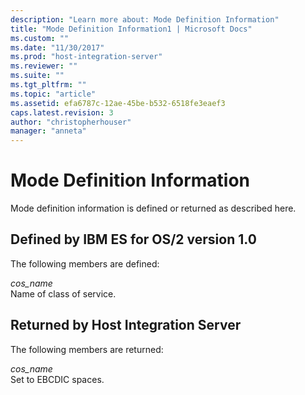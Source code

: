 ```yaml
---
description: "Learn more about: Mode Definition Information"
title: "Mode Definition Information1 | Microsoft Docs"
ms.custom: ""
ms.date: "11/30/2017"
ms.prod: "host-integration-server"
ms.reviewer: ""
ms.suite: ""
ms.tgt_pltfrm: ""
ms.topic: "article"
ms.assetid: efa6787c-12ae-45be-b532-6518fe3eaef3
caps.latest.revision: 3
author: "christopherhouser"
manager: "anneta"
---
```

# Mode Definition Information

Mode definition information is defined or returned as described here.  
  
## Defined by IBM ES for OS/2 version 1.0

The following members are defined:
  
*cos_name*  
Name of class of service.  
  
## Returned by Host Integration Server

The following members are returned:
  
*cos_name*  
Set to EBCDIC spaces.
